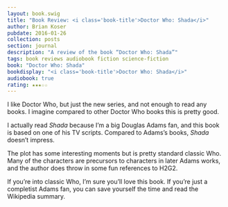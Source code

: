 ```yaml
---
layout: book.swig
title: "Book Review: <i class='book-title'>Doctor Who: Shada</i>"
author: Brian Koser
pubdate: 2016-01-26
collection: posts
section: journal
description: "A review of the book “Doctor Who: Shada”"
tags: book reviews audiobook fiction science-fiction
book: "Doctor Who: Shada"
bookdisplay: "<i class='book-title'>Doctor Who: Shada</i>"
audiobook: true
rating: ★★★☆☆
---
```

I like Doctor Who, but just the new series, and not enough to read any books. I imagine compared to other Doctor Who books this is pretty good. 

I actually read <i class="book-title">Shada</i> because I’m a big Douglas Adams fan, and this book is based on one of his TV scripts. Compared to Adams’s books, <i class="book-title">Shada</i> doesn’t impress. 

The plot has some interesting moments but is pretty standard classic Who. Many of the characters are precursors to characters in later Adams works, and the author does throw in some fun references to H2G2.

If you’re into classic Who, I’m sure you’ll love this book. If you’re just a completist Adams fan, you can save yourself the time and read the Wikipedia summary.
